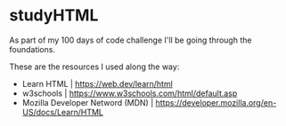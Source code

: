 # studyHTML
As part of my 100 days of code challenge I'll be going through the foundations.


These are the resources I used along the way:
  - Learn HTML | https://web.dev/learn/html
  - w3schools | https://www.w3schools.com/html/default.asp
  - Mozilla Developer Netword (MDN) | https://developer.mozilla.org/en-US/docs/Learn/HTML
